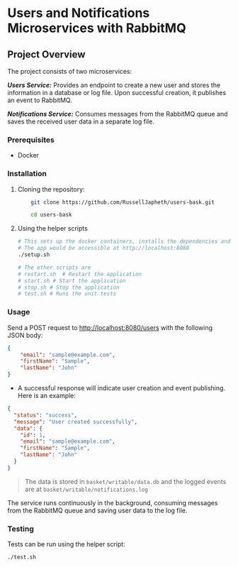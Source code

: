 # Users and Notifications Microservices with RabbitMQ

## Project Overview

The project consists of two microservices:

***Users Service:*** Provides an endpoint to create a new user and stores the information in a database or log file. Upon successful creation, it publishes an event to RabbitMQ.

***Notifications Service:*** Consumes messages from the RabbitMQ queue and saves the received user data in a separate log file.

### Prerequisites

* Docker 

### Installation

1. Cloning the repository:

    ```bash
        git clone https://github.com/RussellJapheth/users-bask.git

        cd users-bask
    ```

2. Using the helper scripts

    ```bash
    # This sets up the docker containers, installs the dependencies and starts the app
    # The app would be accessible at http://localhost:8080
    ./setup.sh

    # The other scripts are
    # restart.sh  # Restart the application
    # start.sh # Start the application
    # stop.sh # Stop the application
    # test.sh # Runs the unit tests
    ```

### Usage

Send a POST request to <http://localhost:8080/users> with the following JSON body:

```json
{
    "email": "sample@example.com",
    "firstName": "Sample",
    "lastName": "John"
}
```

* A successful response will indicate user creation and event publishing. Here is an example: 

```json
{
  "status": "success",
  "message": "User created successfully",
  "data": {
    "id": 1,
    "email": "sample@example.com",
    "firstName": "Sample",
    "lastName": "John"
  }
}
```

> The data is stored in `basket/writable/data.db` and the logged events are at `basket/writable/notifications.log`

The service runs continuously in the background, consuming messages from the RabbitMQ queue and saving user data to the log file.

### Testing

Tests can be run using the helper script:

```bash
./test.sh
```
